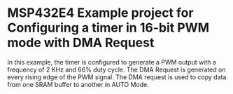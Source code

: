 # MSP432E4 Example project for Configuring a timer in 16-bit PWM mode with DMA Request

In this example, the timer is configured to generate a PWM output with a frequency of
 2 KHz and 66% duty cycle. The DMA Request is generated on every rising edge of the PWM
 signal. The DMA request is used to copy data from one SRAM buffer to another in AUTO Mode.